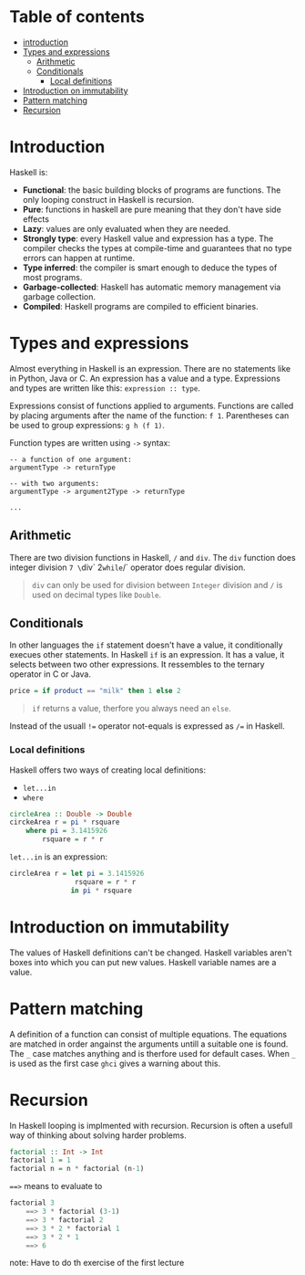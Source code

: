 # Table of contents
- [introduction](#introduction)
- [Types and expressions](#types-and-expressions)
    - [Arithmetic](#arithmetic)
    - [Conditionals](#conditionals)
        - [Local definitions](#local-definitions)
- [Introduction on immutability](#introduction-on-immutability)
- [Pattern matching](#pattern-matching)
- [Recursion](#recursion)

# Introduction

Haskell is: 

- **Functional**: the basic building blocks of programs are functions. The only
looping construct in Haskell is recursion.
- **Pure**: functions in haskell are pure meaning that they don't have side
effects
- **Lazy**: values are only evaluated when they are needed.
- **Strongly type**: every Haskell value and expression has a type. The compiler
checks the types at compile-time and guarantees that no type errors can happen
at runtime.
- **Type inferred**: the compiler is smart enough to deduce the types of most 
programs.
- **Garbage-collected**: Haskell has automatic memory management via garbage 
collection.
- **Compiled**: Haskell programs are compiled to efficient binaries.

# Types and expressions
Almost everything in Haskell is an expression. There are no statements like in
Python, Java or C. An expression has a value and a type. Expressions and types
are written like this: `expression :: type`.

Expressions consist of functions applied to arguments. Functions are called by
placing arguments after the name of the function: `f 1`. Parentheses can be used
to group expressions: `g h (f 1)`. 

Function types are written using `->` syntax: 
```
-- a function of one argument: 
argumentType -> returnType

-- with two arguments:
argumentType -> argument2Type -> returnType

...
```

## Arithmetic
There are two division functions in Haskell, `/` and `div`. The `div` function
does integer division `7 \`div\` 2` while `/` operator does regular division.

> `div` can only be used for division between `Integer` division and `/` is 
   used on decimal types like `Double`.  

## Conditionals
In other languages the `if` statement doesn't have a value, it conditionally
execues other statements. In Haskell `if` is an expression. It has a value,
it selects between two other expressions. It ressembles to the ternary operator
in C or Java.
```Haskell
price = if product == "milk" then 1 else 2
```

> `if` returns a value, therfore you always need an `else`. 

Instead of the usuall `!=` operator not-equals is expressed as `/=` in Haskell.

### Local definitions
Haskell offers two ways of creating local definitions: 
- `let...in` 
- `where` 
```Haskell
circleArea :: Double -> Double
circkeArea r = pi * rsquare
    where pi = 3.1415926
        rsquare = r * r
```

`let...in` is an expression: 
```Haskell
circleArea r = let pi = 3.1415926
                rsquare = r * r
               in pi * rsquare
```

# Introduction on immutability
The values of Haskell definitions can't be changed. Haskell variables aren't 
boxes into which you can put new values. Haskell variable names are a value.

# Pattern matching
A definition of a function can consist of multiple equations. The equations
are matched in order angainst the arguments untill a suitable one is found.
The `_` case matches anything and is therfore used for default cases. When
`_` is used as the first case `ghci` gives a warning about this.

# Recursion
In Haskell looping is implmented with recursion. Recursion is often a usefull
way of thinking about solving harder problems.
```Haskell
factorial :: Int -> Int
factorial 1 = 1
factorial n = n * factorial (n-1)
```

`==>` means to evaluate to 
```Haskell
factorial 3
    ==> 3 * factorial (3-1)
    ==> 3 * factorial 2
    ==> 3 * 2 * factorial 1
    ==> 3 * 2 * 1
    ==> 6
```

note: Have to do th exercise of the first lecture
